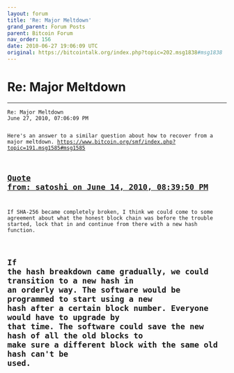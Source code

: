 ```yaml
---
layout: forum
title: 'Re: Major Meltdown'
grand_parent: Forum Posts
parent: Bitcoin Forum
nav_order: 156
date: 2010-06-27 19:06:09 UTC
original: https://bitcointalk.org/index.php?topic=202.msg1838#msg1838
---
```


# Re: Major Meltdown
---

<div class="language-plaintext highlighter-rouge"><div class="highlight"><pre class="highlight">
<code>Re: Major Meltdown
June 27, 2010, 07:06:09 PM

Here's an answer to a similar question about how to recover from a major meltdown.
https://www.bitcoin.org/smf/index.php?topic=191.msg1585#msg1585

<a href="https://bitcointalk.org/index.php?topic=191.msg1585#msg1585">Quote from: satoshi on June 14, 2010, 08:39:50 PM</a>
-------------
If SHA-256 became completely broken, I think we could come to some agreement about what the honest block chain was before the trouble started, lock that in and continue from there with a new hash function.

If the hash breakdown came gradually, we could transition to a new hash in an orderly way.  The software would be programmed to start using a new hash after a certain block number.  Everyone would have to upgrade by that time.  The software could save the new hash of all the old blocks to make sure a different block with the same old hash can't be used.</code></pre></div></div>
-------------
